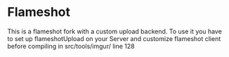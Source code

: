 # Flameshot
This is a flameshot fork with a custom upload backend. To use it you have to set up flameshotUpload on your Server and customize flameshot client before compiling in src/tools/imgur/ line 128
